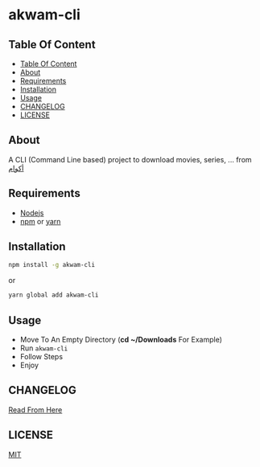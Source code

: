 <h1>akwam-cli</h1>

## Table Of Content
- [Table Of Content](#table-of-content)
- [About](#about)
- [Requirements](#requirements)
- [Installation](#installation)
- [Usage](#usage)
- [CHANGELOG](#changelog)
- [LICENSE](#license)

## About
A CLI (Command Line based) project to download movies, series, ... from [أكوام](https://old.akwam.co)

## Requirements
- [Nodejs](https://nodejs.org/en/)
- [npm](https://www.npmjs.com/) or [yarn](https://yarnpkg.com/)

## Installation
```sh
npm install -g akwam-cli
```
or
```sh
yarn global add akwam-cli
```

## Usage
- Move To An Empty Directory (**cd ~/Downloads** For Example)
- Run `akwam-cli`
- Follow Steps
- Enjoy

## CHANGELOG
[Read From Here](./CHANGELOG.md)

## LICENSE
[MIT](./LICENSE)